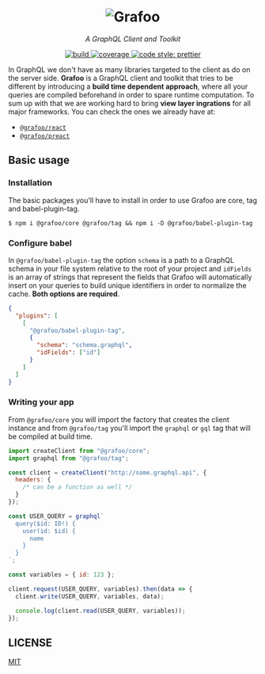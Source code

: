 <h1 align=center>
  <img
    src=https://raw.githubusercontent.com/grafoojs/grafoo/master/logo.png
    alt=Grafoo
  />
</h1>

<p align=center><i>A GraphQL Client and Toolkit</i></p>

<p align=center>
  <a href=https://circleci.com/gh/grafoojs/grafoo>
    <img
      src=https://img.shields.io/circleci/project/github/grafoojs/grafoo/master.svg?label=build
      alt=build
    />
  </a>
  <a href=https://github.com/grafoojs/grafoo>
    <img
      src=https://img.shields.io/codecov/c/github/grafoojs/grafoo/master.svg
      alt="coverage"
    />
  </a>
  <a href=https://github.com/grafoojs/grafoo>
    <img
      src=https://img.shields.io/badge/code_style-prettier-ff69b4.svg
      alt="code style: prettier"
    />
  </a>
</p>

In GraphQL we don't have as many libraries targeted to the client as do on the server side. **Grafoo** is a GraphQL client and toolkit that tries to be different by introducing a **build time dependent approach**, where all your queries are compiled beforehand in order to spare runtime computation. To sum up with that we are working hard to bring **view layer ingrations** for all major frameworks. You can check the ones we already have at:

- [`@grafoo/react`](https://github.com/grafoojs/grafoo/tree/master/packages/react)
- [`@grafoo/preact`](https://github.com/grafoojs/grafoo/tree/master/packages/preact)

## Basic usage

### Installation

The basic packages you'll have to install in order to use Grafoo are core, tag and babel-plugin-tag.

```
$ npm i @grafoo/core @grafoo/tag && npm i -D @grafoo/babel-plugin-tag
```

### Configure babel

In `@grafoo/babel-plugin-tag` the option `schema` is a path to a GraphQL schema in your file system relative to the root of your project and `idFields` is an array of strings that represent the fields that Grafoo will automatically insert on your queries to build unique identifiers in order to normalize the cache. **Both options are required**.

```json
{
  "plugins": [
    [
      "@grafoo/babel-plugin-tag",
      {
        "schema": "schema.graphql",
        "idFields": ["id"]
      }
    ]
  ]
}
```

### Writing your app

From `@grafoo/core` you will import the factory that creates the client instance and from `@grafoo/tag` you'll import the `graphql` or `gql` tag that will be compiled at build time.

```js
import createClient from "@grafoo/core";
import graphql from "@grafoo/tag";

const client = createClient("http://some.graphql.api", {
  headers: {
    /* can be a function as well */
  }
});

const USER_QUERY = graphql`
  query($id: ID!) {
    user(id: $id) {
      name
    }
  }
`;

const variables = { id: 123 };

client.request(USER_QUERY, variables).then(data => {
  client.write(USER_QUERY, variables, data);

  console.log(client.read(USER_QUERY, variables));
});
```

## LICENSE

[MIT](https://github.com/grafoojs/grafoo/blob/master/LICENSE)
